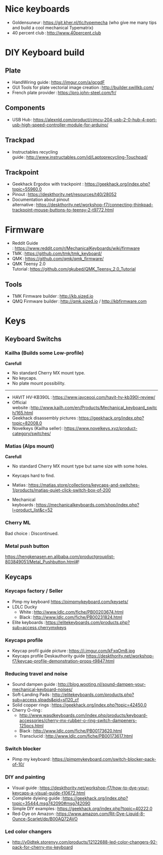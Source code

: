 # Nice keyboards

* Goldensuneur : https://git.kher.nl/tlc/typemecha (who give me many tips and build a cool mechanical Typematrix)
* 40 percent club : http://www.40percent.club

# DIY Keyboard build

## Plate

* HandWiring guide : https://imgur.com/a/qcgdF
* GUI Tools for plate vectorial image creation : http://builder.swillkb.com/
* French plate provider : https://pro.john-steel.com/fr/

## Components

* USB Hub : https://alexnld.com/product/cjmcu-204-usb-2-0-hub-4-port-usb-high-speed-controller-module-for-arduino/

## Trackpad

* Instructables recycling guide : http://www.instructables.com/id/Laptoprecycling-Touchpad/

## Trackpoint

* Geekhack Ergodox with trackpoint : https://geekhack.org/index.php?topic=55960.0
* Pinout : https://deskthority.net/resources/t40/28052
* Documentation about pinout alternative : https://deskthority.net/workshop-f7/connecting-thinkpad-trackpoint-mouse-buttons-to-teensy-2-t9772.html

# Firmware

* Reddit Guide : https://www.reddit.com/r/MechanicalKeyboards/wiki/firmware
* TMK : https://github.com/tmk/tmk_keyboard/
* QMK : https://github.com/qmk/qmk_firmware/
* QMK Teensy 2.0 Tutorial : https://github.com/gkubed/QMK_Teensy_2.0_Tutorial

## Tools

* TMK Firmware builder : http://kb.sized.io
* QMQ Firmware builder : http://qmk.sized.io / http://kbfirmware.com

# Keys

## Keyboard Switchs

### Kailha (Builds some Low-profile)

**Carefull** 

* No standard Cherry MX mount type.
* No keycaps.
* No plate mount possibility.

---

* HAVIT HV-KB390L : https://www.jayceooi.com/havit-hv-kb390l-review/
* Official website : http://www.kailh.com/en/Products/Mechanical_keyboard_switch/165.html
* Geekhack disassembly pictures : https://geekhack.org/index.php?topic=82008.0
* Novelkeys (Kailha seller) : https://www.novelkeys.xyz/product-category/switches/

### Matias (Alps mount)

**Carefull**

* No standard Cherry MX mount type but same size with some holes.
* Keycaps hard to find.

* Matias : https://matias.store/collections/keycaps-and-switches-1/products/matias-quiet-click-switch-box-of-200
* Mechanical keyboards : https://mechanicalkeyboards.com/shop/index.php?l=product_list&c=52

### Cherry ML

Bad choice : Discontinued.

### Metal push button

https://hengkenasen.en.alibaba.com/productgrouplist-803849051/Metal_Pushbutton.html#!

## Keycaps

### Keycaps factory / Seller

* Pimp my keyboard https://pimpmykeyboard.com/keysets/
* LDLC Ducky
  * White : http://www.ldlc.com/fiche/PB00203674.html
  * Black : http://www.ldlc.com/fiche/PB00231824.html
* Elite keyboards : https://elitekeyboards.com/products.php?sub=access,cherrymxkeys

### Keycaps profile

* Keycap profil guide picture : https://i.imgur.com/kFxqOm8.jpg
* Keycaps profile Deskauthority guide https://deskthority.net/workshop-f7/keycap-profile-demonstration-props-t9847.html

### Reducing travel and noise

* Sound dampen guide : http://blog.wooting.nl/sound-dampen-your-mechanical-keyboard-noises/
* Soft-Landing Pads : http://elitekeyboards.com/products.php?sub=access,slpads&pid=sl120_cf
* Solid copper rings : https://geekhack.org/index.php?topic=42450.0
* Cherry O-ring : 
  * http://www.wasdkeyboards.com/index.php/products/keyboard-accessories/cherry-mx-rubber-o-ring-switch-dampeners-125pcs.html
  * Black : http://www.ldlc.com/fiche/PB00173620.html
  * Transclucid : http://www.ldlc.com/fiche/PB00173617.html

### Switch blocker

* Pimp my keyboard : https://pimpmykeyboard.com/switch-blocker-pack-of-10/

### DIY and painting

* Visual guide : https://deskthority.net/workshop-f7/how-to-dye-your-keycaps-a-visual-guide-t10672.html
* Complete dyieing guide : https://geekhack.org/index.php?topic=35444.msg742090#msg742090
* Simple DIY examples : https://geekhack.org/index.php?topic=40222.0
* Red-Dye on Amazon : https://www.amazon.com/Rit-Dye-Liquid-8-Ounce-Scarlet/dp/B00AQ72AVO

### Led color changers

* http://v0idtek.storenvy.com/products/12122688-led-color-changers-92-pack-for-cherry-mx-keyboard

